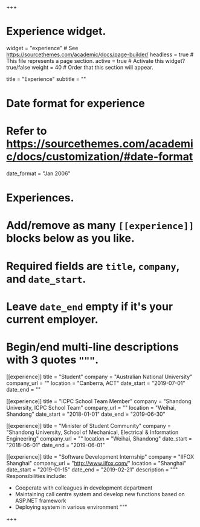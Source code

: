 +++
# Experience widget.
widget = "experience"  # See https://sourcethemes.com/academic/docs/page-builder/
headless = true  # This file represents a page section.
active = true  # Activate this widget? true/false
weight = 40  # Order that this section will appear.

title = "Experience"
subtitle = ""

# Date format for experience
#   Refer to https://sourcethemes.com/academic/docs/customization/#date-format
date_format = "Jan 2006"

# Experiences.
#   Add/remove as many `[[experience]]` blocks below as you like.
#   Required fields are `title`, `company`, and `date_start`.
#   Leave `date_end` empty if it's your current employer.
#   Begin/end multi-line descriptions with 3 quotes `"""`.
[[experience]]
  title = "Student"
  company = "Australian National University"
  company_url = ""
  location = "Canberra, ACT"
  date_start = "2019-07-01"
  date_end = ""


[[experience]]
  title = "ICPC School Team Member"
  company = "Shandong University, ICPC School Team"
  company_url = ""
  location = "Weihai, Shandong"
  date_start = "2018-01-01"
  date_end = "2019-06-30"

[[experience]]
title = "Minister of Student Community"
company = "Shandong University, School of Mechanical, Electrical & Information Engineering"
company_url = ""
location = "Weihai, Shandong"
date_start = "2018-06-01"
date_end = "2019-06-01"

[[experience]]
title = "Software Development Internship"
company = "IIFOX Shanghai"
company_url = "http://www.iifox.com/"
location = "Shanghai"
date_start = "2019-01-15"
date_end = "2019-02-21"
description = """
Responsibilities include:
* Cooperate with colleagues in development department
* Maintaining call centre system and develop new functions based on ASP.NET framework
* Deploying system in various environment
"""


+++

<!-- description = """
Responsibilities include:

* Analysing
* Modelling
* Deploying
""" -->
